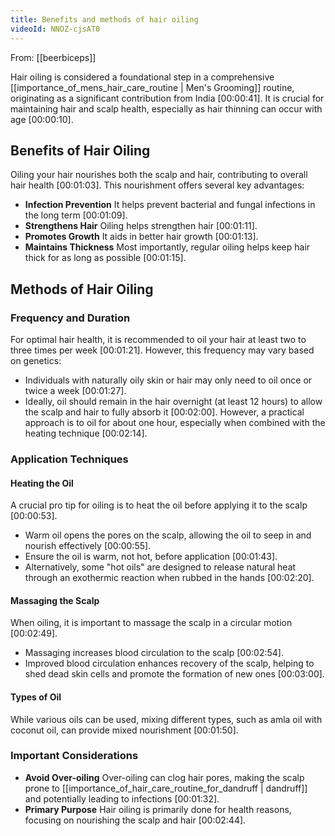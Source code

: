 ```yaml
---
title: Benefits and methods of hair oiling
videoId: NNOZ-cjsAT0
---
```


From: [[beerbiceps]] <br/> 

Hair oiling is considered a foundational step in a comprehensive [[importance_of_mens_hair_care_routine | Men's Grooming]] routine, originating as a significant contribution from India <a class="yt-timestamp" data-t="00:00:41">[00:00:41]</a>. It is crucial for maintaining hair and scalp health, especially as hair thinning can occur with age <a class="yt-timestamp" data-t="00:00:10">[00:00:10]</a>.

## Benefits of Hair Oiling

Oiling your hair nourishes both the scalp and hair, contributing to overall hair health <a class="yt-timestamp" data-t="00:01:03">[00:01:03]</a>. This nourishment offers several key advantages:
*   **Infection Prevention** It helps prevent bacterial and fungal infections in the long term <a class="yt-timestamp" data-t="00:01:09">[00:01:09]</a>.
*   **Strengthens Hair** Oiling helps strengthen hair <a class="yt-timestamp" data-t="00:01:11">[00:01:11]</a>.
*   **Promotes Growth** It aids in better hair growth <a class="yt-timestamp" data-t="00:01:13">[00:01:13]</a>.
*   **Maintains Thickness** Most importantly, regular oiling helps keep hair thick for as long as possible <a class="yt-timestamp" data-t="00:01:15">[00:01:15]</a>.

## Methods of Hair Oiling

### Frequency and Duration
For optimal hair health, it is recommended to oil your hair at least two to three times per week <a class="yt-timestamp" data-t="00:01:21">[00:01:21]</a>. However, this frequency may vary based on genetics:
*   Individuals with naturally oily skin or hair may only need to oil once or twice a week <a class="yt-timestamp" data-t="00:01:27">[00:01:27]</a>.
*   Ideally, oil should remain in the hair overnight (at least 12 hours) to allow the scalp and hair to fully absorb it <a class="yt-timestamp" data-t="00:02:00">[00:02:00]</a>. However, a practical approach is to oil for about one hour, especially when combined with the heating technique <a class="yt-timestamp" data-t="00:02:14">[00:02:14]</a>.

### Application Techniques

#### Heating the Oil
A crucial pro tip for oiling is to heat the oil before applying it to the scalp <a class="yt-timestamp" data-t="00:00:53">[00:00:53]</a>.
*   Warm oil opens the pores on the scalp, allowing the oil to seep in and nourish effectively <a class="yt-timestamp" data-t="00:00:55">[00:00:55]</a>.
*   Ensure the oil is warm, not hot, before application <a class="yt-timestamp" data-t="00:01:43">[00:01:43]</a>.
*   Alternatively, some "hot oils" are designed to release natural heat through an exothermic reaction when rubbed in the hands <a class="yt-timestamp" data-t="00:02:20">[00:02:20]</a>.

#### Massaging the Scalp
When oiling, it is important to massage the scalp in a circular motion <a class="yt-timestamp" data-t="00:02:49">[00:02:49]</a>.
*   Massaging increases blood circulation to the scalp <a class="yt-timestamp" data-t="00:02:54">[00:02:54]</a>.
*   Improved blood circulation enhances recovery of the scalp, helping to shed dead skin cells and promote the formation of new ones <a class="yt-timestamp" data-t="00:03:00">[00:03:00]</a>.

#### Types of Oil
While various oils can be used, mixing different types, such as amla oil with coconut oil, can provide mixed nourishment <a class="yt-timestamp" data-t="00:01:50">[00:01:50]</a>.

### Important Considerations

*   **Avoid Over-oiling** Over-oiling can clog hair pores, making the scalp prone to [[importance_of_hair_care_routine_for_dandruff | dandruff]] and potentially leading to infections <a class="yt-timestamp" data-t="00:01:32">[00:01:32]</a>.
*   **Primary Purpose** Hair oiling is primarily done for health reasons, focusing on nourishing the scalp and hair <a class="yt-timestamp" data-t="00:02:44">[00:02:44]</a>.